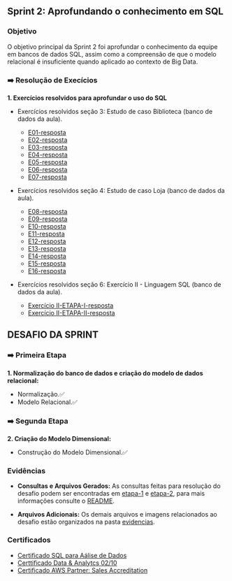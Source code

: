 ## Sprint 2: Aprofundando o conhecimento em SQL

### Objetivo

O objetivo principal da Sprint 2 foi aprofundar o conhecimento da equipe em bancos de dados SQL, assim como a compreensão de que o modelo relacional é insuficiente quando aplicado ao contexto de Big Data.

### ➡️ Resolução de Execícios

**1. Exercícios resolvidos para aprofundar o uso do SQL**

* Exercícios resolvidos seção 3: Estudo de caso Biblioteca (banco de dados da aula).
    * [E01-resposta](exercicios/E01-resposta.sql)
    * [E02-resposta](exercicios/E02-resposta.sql)
    * [E03-resposta](exercicios/E03-resposta.sql)
    * [E04-resposta](exercicios/E04-resposta.sql)
    * [E05-resposta](exercicios/E05-resposta.sql)
    * [E06-resposta](exercicios/E06-resposta.sql)
    * [E07-resposta](exercicios/E07-resposta.sql)

* Exercícios resolvidos seção 4: Estudo de caso Loja (banco de dados da aula).
    * [E08-resposta](exercicios/E08-resposta.sql)
    * [E09-resposta](exercicios/E09-resposta.sql)
    * [E10-resposta](exercicios/E10-resposta.sql)
    * [E11-resposta](exercicios/E11-resposta.sql)
    * [E12-resposta](exercicios/E12-resposta.sql)
    * [E13-resposta](exercicios/E13-resposta.sql)
    * [E14-resposta](exercicios/E14-resposta.sql)
    * [E15-resposta](exercicios/E15-resposta.sql)
    * [E16-resposta](exercicios/E16-resposta.sql)

* Exercícios resolvidos seção 6: Exercício II - Linguagem SQL (banco de dados da aula).
    * [Exercício II-ETAPA-I-resposta](exercicios/exercicio-II-etapa-1.csv)
    * [Exercício II-ETAPA-II-resposta](exercicios/exercicio-II-etapa-2.csv)


## DESAFIO DA SPRINT

### ➡️ Primeira Etapa

**1. Normalização do banco de dados e criação do modelo de dados relacional:**

* Normalização.✅
* Modelo Relacional.✅

### ➡️ Segunda Etapa

**2. Criação do Modelo Dimensional:**

* Construção do Modelo Dimensional.✅

### Evidências

* **Consultas e Arquivos Gerados:** As consultas feitas para resolução do desafio podem ser encontradas em [etapa-1](desafio/etapa-1) e [etapa-2](desafio/etapa-2), para mais informações consulte o [README](desafio/README.md).

* **Arquivos Adicionais:** Os demais arquivos e imagens relacionados ao desafio estão organizados na pasta [evidencias](evidencias).

### Certificados

- [Certificado SQL para Aálise de Dados](certificados/certificado-sql.jpg)
- [Certtificado Data & Analytcs 02/10](certificados/certificado-data&analytics-2.jpg)
- [Certificado AWS Partner: Sales Accreditation](certificados/certificado-AWS-Course-Completion-Certificate.png)


